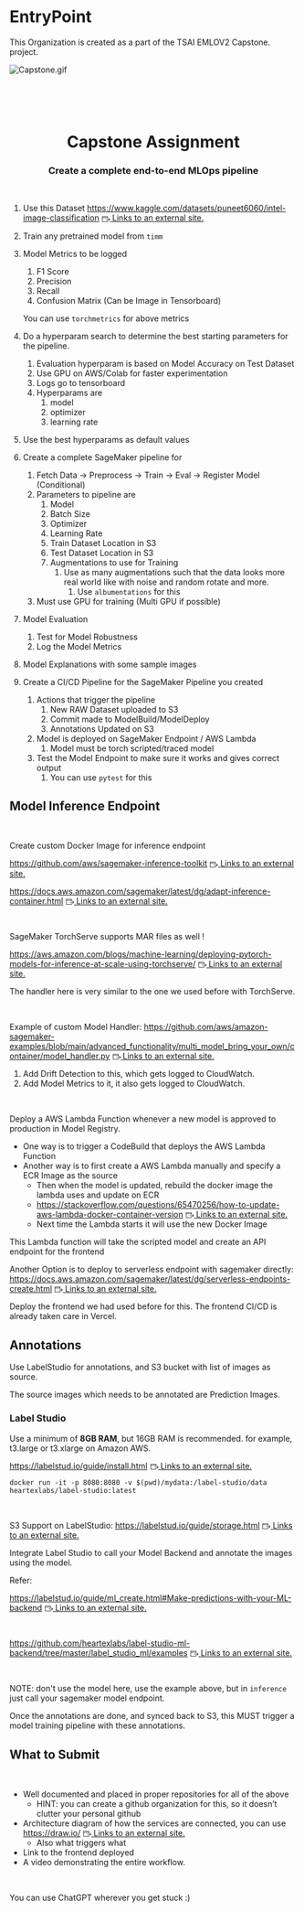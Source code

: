 # EntryPoint
This Organization is created as a part of the TSAI EMLOV2 Capstone. project. 

<div class="description user_content enhanced"><p><img id="199388403" style="display: block; margin-left: auto; margin-right: auto;" src="https://canvas.instructure.com/courses/5120078/files/199388403/preview" alt="Capstone.gif" data-api-endpoint="https://canvas.instructure.com/api/v1/courses/5120078/files/199388403" data-api-returntype="File"></p>
<p>&nbsp;</p>
<p>&nbsp;</p>
<h1 style="text-align: center;">Capstone Assignment</h1>
<h3 style="text-align: center;">Create a complete end-to-end MLOps pipeline</h3>
<p>&nbsp;</p>
<ol>
<li>
<p>Use this Dataset <a href="https://www.kaggle.com/datasets/puneet6060/intel-image-classification" class="external" target="_blank" rel="noreferrer noopener"><span>https://www.kaggle.com/datasets/puneet6060/intel-image-classification</span><span class="external_link_icon" style="margin-inline-start: 5px; " role="presentation"><svg viewBox="0 0 1920 1920" version="1.1" xmlns="http://www.w3.org/2000/svg" style="width:1em; height:1em; vertical-align:middle; fill:currentColor">
    <path d="M1226.66667,267 C1314.88,267 1386.66667,338.786667 1386.66667,427 L1386.66667,427 L1386.66667,853.666667 L1280,853.666667 L1280,693.666667 L106.666667,693.666667 L106.666667,1493.66667 C106.666667,1523 130.56,1547 160,1547 L160,1547 L1226.66667,1547 C1256.10667,1547 1280,1523 1280,1493.66667 L1280,1493.66667 L1280,1280.33333 L1386.66667,1280.33333 L1386.66667,1493.66667 C1386.66667,1581.88 1314.88,1653.66667 1226.66667,1653.66667 L1226.66667,1653.66667 L160,1653.66667 C71.7866667,1653.66667 0,1581.88 0,1493.66667 L0,1493.66667 L0,427 C0,338.786667 71.7866667,267 160,267 L160,267 Z M1584.37333,709.293333 L1904.37333,1029.29333 C1925.17333,1050.09333 1925.17333,1083.90667 1904.37333,1104.70667 L1904.37333,1104.70667 L1584.37333,1424.70667 L1508.96,1349.29333 L1737.86667,1120.38667 L906.613333,1120.38667 L906.613333,1013.72 L1737.86667,1013.72 L1508.96,784.706667 L1584.37333,709.293333 Z M1226.66667,373.666667 L160,373.666667 C130.56,373.666667 106.666667,397.666667 106.666667,427 L106.666667,427 L106.666667,587 L1280,587 L1280,427 C1280,397.666667 1256.10667,373.666667 1226.66667,373.666667 L1226.66667,373.666667 Z" stroke="none" stroke-width="1" fill-rule="evenodd"></path>
</svg>
<span class="screenreader-only">Links to an external site.</span></span></a></p>
</li>
<li>
<p>Train any pretrained model from <code>timm</code></p>
</li>
<li>
<p>Model Metrics to be logged</p>
<ol>
<li>F1 Score</li>
<li>Precision</li>
<li>Recall</li>
<li>Confusion Matrix (Can be Image in Tensorboard)</li>
</ol>
<p>You can use <code>torchmetrics</code> for above metrics</p>
</li>
<li>
<p>Do a hyperparam search to determine the best starting parameters for the pipeline.</p>
<ol>
<li>Evaluation hyperparam is based on Model Accuracy on Test Dataset</li>
<li>Use GPU on AWS/Colab for faster experimentation</li>
<li>Logs go to tensorboard</li>
<li>Hyperparams are
<ol>
<li>model</li>
<li>optimizer</li>
<li>learning rate</li>
</ol>
</li>
</ol>
</li>
<li>
<p>Use the best hyperparams as default values</p>
</li>
<li>
<p>Create a complete SageMaker pipeline for</p>
<ol>
<li>Fetch Data → Preprocess → Train → Eval → Register Model (Conditional)</li>
<li>Parameters to pipeline are
<ol>
<li>Model</li>
<li>Batch Size</li>
<li>Optimizer</li>
<li>Learning Rate</li>
<li>Train Dataset Location in S3</li>
<li>Test Dataset Location in S3</li>
<li>Augmentations to use for Training
<ol>
<li>Use as many augmentations such that the data looks more real world like with noise and random rotate and more.
<ol>
<li>Use <code>albumentations</code> for this</li>
</ol>
</li>
</ol>
</li>
</ol>
</li>
<li>Must use GPU for training (Multi GPU if possible)</li>
</ol>
</li>
<li>
<p>Model Evaluation</p>
<ol>
<li>Test for Model Robustness</li>
<li>Log the Model Metrics</li>
</ol>
</li>
<li>
<p>Model Explanations with some sample images</p>
</li>
<li>
<p>Create a CI/CD Pipeline for the SageMaker Pipeline you created</p>
<ol>
<li>Actions that trigger the pipeline
<ol>
<li>New RAW Dataset uploaded to S3</li>
<li>Commit made to ModelBuild/ModelDeploy</li>
<li>Annotations Updated on S3</li>
</ol>
</li>
<li>Model is deployed on SageMaker Endpoint / AWS Lambda
<ol>
<li>Model must be torch scripted/traced model</li>
</ol>
</li>
<li>Test the Model Endpoint to make sure it works and gives correct output
<ol>
<li>You can use <code>pytest</code> for this</li>
</ol>
</li>
</ol>
</li>
</ol>
<h2>Model Inference Endpoint</h2>
<p>&nbsp;</p>
<p>Create custom Docker Image for inference endpoint</p>
<p><a href="https://github.com/aws/sagemaker-inference-toolkit" class="external" target="_blank" rel="noreferrer noopener"><span>https://github.com/aws/sagemaker-inference-toolkit</span><span class="external_link_icon" style="margin-inline-start: 5px; " role="presentation"><svg viewBox="0 0 1920 1920" version="1.1" xmlns="http://www.w3.org/2000/svg" style="width:1em; height:1em; vertical-align:middle; fill:currentColor">
    <path d="M1226.66667,267 C1314.88,267 1386.66667,338.786667 1386.66667,427 L1386.66667,427 L1386.66667,853.666667 L1280,853.666667 L1280,693.666667 L106.666667,693.666667 L106.666667,1493.66667 C106.666667,1523 130.56,1547 160,1547 L160,1547 L1226.66667,1547 C1256.10667,1547 1280,1523 1280,1493.66667 L1280,1493.66667 L1280,1280.33333 L1386.66667,1280.33333 L1386.66667,1493.66667 C1386.66667,1581.88 1314.88,1653.66667 1226.66667,1653.66667 L1226.66667,1653.66667 L160,1653.66667 C71.7866667,1653.66667 0,1581.88 0,1493.66667 L0,1493.66667 L0,427 C0,338.786667 71.7866667,267 160,267 L160,267 Z M1584.37333,709.293333 L1904.37333,1029.29333 C1925.17333,1050.09333 1925.17333,1083.90667 1904.37333,1104.70667 L1904.37333,1104.70667 L1584.37333,1424.70667 L1508.96,1349.29333 L1737.86667,1120.38667 L906.613333,1120.38667 L906.613333,1013.72 L1737.86667,1013.72 L1508.96,784.706667 L1584.37333,709.293333 Z M1226.66667,373.666667 L160,373.666667 C130.56,373.666667 106.666667,397.666667 106.666667,427 L106.666667,427 L106.666667,587 L1280,587 L1280,427 C1280,397.666667 1256.10667,373.666667 1226.66667,373.666667 L1226.66667,373.666667 Z" stroke="none" stroke-width="1" fill-rule="evenodd"></path>
</svg>
<span class="screenreader-only">Links to an external site.</span></span></a></p>
<p><a href="https://docs.aws.amazon.com/sagemaker/latest/dg/adapt-inference-container.html" class="external" target="_blank" rel="noreferrer noopener"><span>https://docs.aws.amazon.com/sagemaker/latest/dg/adapt-inference-container.html</span><span class="external_link_icon" style="margin-inline-start: 5px; " role="presentation"><svg viewBox="0 0 1920 1920" version="1.1" xmlns="http://www.w3.org/2000/svg" style="width:1em; height:1em; vertical-align:middle; fill:currentColor">
    <path d="M1226.66667,267 C1314.88,267 1386.66667,338.786667 1386.66667,427 L1386.66667,427 L1386.66667,853.666667 L1280,853.666667 L1280,693.666667 L106.666667,693.666667 L106.666667,1493.66667 C106.666667,1523 130.56,1547 160,1547 L160,1547 L1226.66667,1547 C1256.10667,1547 1280,1523 1280,1493.66667 L1280,1493.66667 L1280,1280.33333 L1386.66667,1280.33333 L1386.66667,1493.66667 C1386.66667,1581.88 1314.88,1653.66667 1226.66667,1653.66667 L1226.66667,1653.66667 L160,1653.66667 C71.7866667,1653.66667 0,1581.88 0,1493.66667 L0,1493.66667 L0,427 C0,338.786667 71.7866667,267 160,267 L160,267 Z M1584.37333,709.293333 L1904.37333,1029.29333 C1925.17333,1050.09333 1925.17333,1083.90667 1904.37333,1104.70667 L1904.37333,1104.70667 L1584.37333,1424.70667 L1508.96,1349.29333 L1737.86667,1120.38667 L906.613333,1120.38667 L906.613333,1013.72 L1737.86667,1013.72 L1508.96,784.706667 L1584.37333,709.293333 Z M1226.66667,373.666667 L160,373.666667 C130.56,373.666667 106.666667,397.666667 106.666667,427 L106.666667,427 L106.666667,587 L1280,587 L1280,427 C1280,397.666667 1256.10667,373.666667 1226.66667,373.666667 L1226.66667,373.666667 Z" stroke="none" stroke-width="1" fill-rule="evenodd"></path>
</svg>
<span class="screenreader-only">Links to an external site.</span></span></a></p>
<p>&nbsp;</p>
<p>SageMaker TorchServe supports MAR files as well !</p>
<p><a href="https://aws.amazon.com/blogs/machine-learning/deploying-pytorch-models-for-inference-at-scale-using-torchserve/" class="external" target="_blank" rel="noreferrer noopener"><span>https://aws.amazon.com/blogs/machine-learning/deploying-pytorch-models-for-inference-at-scale-using-torchserve/</span><span class="external_link_icon" style="margin-inline-start: 5px; " role="presentation"><svg viewBox="0 0 1920 1920" version="1.1" xmlns="http://www.w3.org/2000/svg" style="width:1em; height:1em; vertical-align:middle; fill:currentColor">
    <path d="M1226.66667,267 C1314.88,267 1386.66667,338.786667 1386.66667,427 L1386.66667,427 L1386.66667,853.666667 L1280,853.666667 L1280,693.666667 L106.666667,693.666667 L106.666667,1493.66667 C106.666667,1523 130.56,1547 160,1547 L160,1547 L1226.66667,1547 C1256.10667,1547 1280,1523 1280,1493.66667 L1280,1493.66667 L1280,1280.33333 L1386.66667,1280.33333 L1386.66667,1493.66667 C1386.66667,1581.88 1314.88,1653.66667 1226.66667,1653.66667 L1226.66667,1653.66667 L160,1653.66667 C71.7866667,1653.66667 0,1581.88 0,1493.66667 L0,1493.66667 L0,427 C0,338.786667 71.7866667,267 160,267 L160,267 Z M1584.37333,709.293333 L1904.37333,1029.29333 C1925.17333,1050.09333 1925.17333,1083.90667 1904.37333,1104.70667 L1904.37333,1104.70667 L1584.37333,1424.70667 L1508.96,1349.29333 L1737.86667,1120.38667 L906.613333,1120.38667 L906.613333,1013.72 L1737.86667,1013.72 L1508.96,784.706667 L1584.37333,709.293333 Z M1226.66667,373.666667 L160,373.666667 C130.56,373.666667 106.666667,397.666667 106.666667,427 L106.666667,427 L106.666667,587 L1280,587 L1280,427 C1280,397.666667 1256.10667,373.666667 1226.66667,373.666667 L1226.66667,373.666667 Z" stroke="none" stroke-width="1" fill-rule="evenodd"></path>
</svg>
<span class="screenreader-only">Links to an external site.</span></span></a></p>
<p>The handler here is very similar to the one we used before with TorchServe.</p>
<p>&nbsp;</p>
<p>Example of custom Model Handler: <a href="https://github.com/aws/amazon-sagemaker-examples/blob/main/advanced_functionality/multi_model_bring_your_own/container/model_handler.py" class="external" target="_blank" rel="noreferrer noopener"><span>https://github.com/aws/amazon-sagemaker-examples/blob/main/advanced_functionality/multi_model_bring_your_own/container/model_handler.py</span><span class="external_link_icon" style="margin-inline-start: 5px; " role="presentation"><svg viewBox="0 0 1920 1920" version="1.1" xmlns="http://www.w3.org/2000/svg" style="width:1em; height:1em; vertical-align:middle; fill:currentColor">
    <path d="M1226.66667,267 C1314.88,267 1386.66667,338.786667 1386.66667,427 L1386.66667,427 L1386.66667,853.666667 L1280,853.666667 L1280,693.666667 L106.666667,693.666667 L106.666667,1493.66667 C106.666667,1523 130.56,1547 160,1547 L160,1547 L1226.66667,1547 C1256.10667,1547 1280,1523 1280,1493.66667 L1280,1493.66667 L1280,1280.33333 L1386.66667,1280.33333 L1386.66667,1493.66667 C1386.66667,1581.88 1314.88,1653.66667 1226.66667,1653.66667 L1226.66667,1653.66667 L160,1653.66667 C71.7866667,1653.66667 0,1581.88 0,1493.66667 L0,1493.66667 L0,427 C0,338.786667 71.7866667,267 160,267 L160,267 Z M1584.37333,709.293333 L1904.37333,1029.29333 C1925.17333,1050.09333 1925.17333,1083.90667 1904.37333,1104.70667 L1904.37333,1104.70667 L1584.37333,1424.70667 L1508.96,1349.29333 L1737.86667,1120.38667 L906.613333,1120.38667 L906.613333,1013.72 L1737.86667,1013.72 L1508.96,784.706667 L1584.37333,709.293333 Z M1226.66667,373.666667 L160,373.666667 C130.56,373.666667 106.666667,397.666667 106.666667,427 L106.666667,427 L106.666667,587 L1280,587 L1280,427 C1280,397.666667 1256.10667,373.666667 1226.66667,373.666667 L1226.66667,373.666667 Z" stroke="none" stroke-width="1" fill-rule="evenodd"></path>
</svg>
<span class="screenreader-only">Links to an external site.</span></span></a></p>
<ol>
<li>Add Drift Detection to this, which gets logged to CloudWatch.</li>
<li>Add Model Metrics to it, it also gets logged to CloudWatch.</li>
</ol>
<p>&nbsp;</p>
<p>Deploy a AWS Lambda Function whenever a new model is approved to production in Model Registry.</p>
<ul>
<li>One way is to trigger a CodeBuild that deploys the AWS Lambda Function</li>
<li>Another way is to first create a AWS Lambda manually and specify a ECR Image as the source
<ul>
<li>Then when the model is updated, rebuild the docker image the lambda uses and update on ECR</li>
<li><a href="https://stackoverflow.com/questions/65470256/how-to-update-aws-lambda-docker-container-version" class="external" target="_blank" rel="noreferrer noopener"><span>https://stackoverflow.com/questions/65470256/how-to-update-aws-lambda-docker-container-version</span><span class="external_link_icon" style="margin-inline-start: 5px; " role="presentation"><svg viewBox="0 0 1920 1920" version="1.1" xmlns="http://www.w3.org/2000/svg" style="width:1em; height:1em; vertical-align:middle; fill:currentColor">
    <path d="M1226.66667,267 C1314.88,267 1386.66667,338.786667 1386.66667,427 L1386.66667,427 L1386.66667,853.666667 L1280,853.666667 L1280,693.666667 L106.666667,693.666667 L106.666667,1493.66667 C106.666667,1523 130.56,1547 160,1547 L160,1547 L1226.66667,1547 C1256.10667,1547 1280,1523 1280,1493.66667 L1280,1493.66667 L1280,1280.33333 L1386.66667,1280.33333 L1386.66667,1493.66667 C1386.66667,1581.88 1314.88,1653.66667 1226.66667,1653.66667 L1226.66667,1653.66667 L160,1653.66667 C71.7866667,1653.66667 0,1581.88 0,1493.66667 L0,1493.66667 L0,427 C0,338.786667 71.7866667,267 160,267 L160,267 Z M1584.37333,709.293333 L1904.37333,1029.29333 C1925.17333,1050.09333 1925.17333,1083.90667 1904.37333,1104.70667 L1904.37333,1104.70667 L1584.37333,1424.70667 L1508.96,1349.29333 L1737.86667,1120.38667 L906.613333,1120.38667 L906.613333,1013.72 L1737.86667,1013.72 L1508.96,784.706667 L1584.37333,709.293333 Z M1226.66667,373.666667 L160,373.666667 C130.56,373.666667 106.666667,397.666667 106.666667,427 L106.666667,427 L106.666667,587 L1280,587 L1280,427 C1280,397.666667 1256.10667,373.666667 1226.66667,373.666667 L1226.66667,373.666667 Z" stroke="none" stroke-width="1" fill-rule="evenodd"></path>
</svg>
<span class="screenreader-only">Links to an external site.</span></span></a></li>
<li>Next time the Lambda starts it will use the new Docker Image</li>
</ul>
</li>
</ul>
<p>This Lambda function will take the scripted model and create an API endpoint for the frontend</p>
<p>Another Option is to deploy to serverless endpoint with sagemaker directly: <a href="https://docs.aws.amazon.com/sagemaker/latest/dg/serverless-endpoints-create.html" class="external" target="_blank" rel="noreferrer noopener"><span>https://docs.aws.amazon.com/sagemaker/latest/dg/serverless-endpoints-create.html</span><span class="external_link_icon" style="margin-inline-start: 5px; " role="presentation"><svg viewBox="0 0 1920 1920" version="1.1" xmlns="http://www.w3.org/2000/svg" style="width:1em; height:1em; vertical-align:middle; fill:currentColor">
    <path d="M1226.66667,267 C1314.88,267 1386.66667,338.786667 1386.66667,427 L1386.66667,427 L1386.66667,853.666667 L1280,853.666667 L1280,693.666667 L106.666667,693.666667 L106.666667,1493.66667 C106.666667,1523 130.56,1547 160,1547 L160,1547 L1226.66667,1547 C1256.10667,1547 1280,1523 1280,1493.66667 L1280,1493.66667 L1280,1280.33333 L1386.66667,1280.33333 L1386.66667,1493.66667 C1386.66667,1581.88 1314.88,1653.66667 1226.66667,1653.66667 L1226.66667,1653.66667 L160,1653.66667 C71.7866667,1653.66667 0,1581.88 0,1493.66667 L0,1493.66667 L0,427 C0,338.786667 71.7866667,267 160,267 L160,267 Z M1584.37333,709.293333 L1904.37333,1029.29333 C1925.17333,1050.09333 1925.17333,1083.90667 1904.37333,1104.70667 L1904.37333,1104.70667 L1584.37333,1424.70667 L1508.96,1349.29333 L1737.86667,1120.38667 L906.613333,1120.38667 L906.613333,1013.72 L1737.86667,1013.72 L1508.96,784.706667 L1584.37333,709.293333 Z M1226.66667,373.666667 L160,373.666667 C130.56,373.666667 106.666667,397.666667 106.666667,427 L106.666667,427 L106.666667,587 L1280,587 L1280,427 C1280,397.666667 1256.10667,373.666667 1226.66667,373.666667 L1226.66667,373.666667 Z" stroke="none" stroke-width="1" fill-rule="evenodd"></path>
</svg>
<span class="screenreader-only">Links to an external site.</span></span></a></p>
<p>Deploy the frontend we had used before for this. The frontend CI/CD is already taken care in Vercel.</p>
<h2>Annotations</h2>
<p>Use LabelStudio for annotations, and S3 bucket with list of images as source.</p>
<p>The source images which needs to be annotated are Prediction Images.</p>
<h3>Label Studio</h3>
<p>Use a minimum of&nbsp;<strong>8GB RAM</strong>, but 16GB RAM is recommended. for example, t3.large or t3.xlarge on Amazon AWS.</p>
<p><a href="https://labelstud.io/guide/install.html" class="external" target="_blank" rel="noreferrer noopener"><span>https://labelstud.io/guide/install.html</span><span class="external_link_icon" style="margin-inline-start: 5px; " role="presentation"><svg viewBox="0 0 1920 1920" version="1.1" xmlns="http://www.w3.org/2000/svg" style="width:1em; height:1em; vertical-align:middle; fill:currentColor">
    <path d="M1226.66667,267 C1314.88,267 1386.66667,338.786667 1386.66667,427 L1386.66667,427 L1386.66667,853.666667 L1280,853.666667 L1280,693.666667 L106.666667,693.666667 L106.666667,1493.66667 C106.666667,1523 130.56,1547 160,1547 L160,1547 L1226.66667,1547 C1256.10667,1547 1280,1523 1280,1493.66667 L1280,1493.66667 L1280,1280.33333 L1386.66667,1280.33333 L1386.66667,1493.66667 C1386.66667,1581.88 1314.88,1653.66667 1226.66667,1653.66667 L1226.66667,1653.66667 L160,1653.66667 C71.7866667,1653.66667 0,1581.88 0,1493.66667 L0,1493.66667 L0,427 C0,338.786667 71.7866667,267 160,267 L160,267 Z M1584.37333,709.293333 L1904.37333,1029.29333 C1925.17333,1050.09333 1925.17333,1083.90667 1904.37333,1104.70667 L1904.37333,1104.70667 L1584.37333,1424.70667 L1508.96,1349.29333 L1737.86667,1120.38667 L906.613333,1120.38667 L906.613333,1013.72 L1737.86667,1013.72 L1508.96,784.706667 L1584.37333,709.293333 Z M1226.66667,373.666667 L160,373.666667 C130.56,373.666667 106.666667,397.666667 106.666667,427 L106.666667,427 L106.666667,587 L1280,587 L1280,427 C1280,397.666667 1256.10667,373.666667 1226.66667,373.666667 L1226.66667,373.666667 Z" stroke="none" stroke-width="1" fill-rule="evenodd"></path>
</svg>
<span class="screenreader-only">Links to an external site.</span></span></a></p>
<pre><code class="language-python">docker run -it -p 8080:8080 -v $(pwd)/mydata:/label-studio/data heartexlabs/label-studio:latest
</code></pre>
<p>&nbsp;</p>
<p>S3 Support on LabelStudio: <a href="https://labelstud.io/guide/storage.html" class="external" target="_blank" rel="noreferrer noopener"><span>https://labelstud.io/guide/storage.html</span><span class="external_link_icon" style="margin-inline-start: 5px; " role="presentation"><svg viewBox="0 0 1920 1920" version="1.1" xmlns="http://www.w3.org/2000/svg" style="width:1em; height:1em; vertical-align:middle; fill:currentColor">
    <path d="M1226.66667,267 C1314.88,267 1386.66667,338.786667 1386.66667,427 L1386.66667,427 L1386.66667,853.666667 L1280,853.666667 L1280,693.666667 L106.666667,693.666667 L106.666667,1493.66667 C106.666667,1523 130.56,1547 160,1547 L160,1547 L1226.66667,1547 C1256.10667,1547 1280,1523 1280,1493.66667 L1280,1493.66667 L1280,1280.33333 L1386.66667,1280.33333 L1386.66667,1493.66667 C1386.66667,1581.88 1314.88,1653.66667 1226.66667,1653.66667 L1226.66667,1653.66667 L160,1653.66667 C71.7866667,1653.66667 0,1581.88 0,1493.66667 L0,1493.66667 L0,427 C0,338.786667 71.7866667,267 160,267 L160,267 Z M1584.37333,709.293333 L1904.37333,1029.29333 C1925.17333,1050.09333 1925.17333,1083.90667 1904.37333,1104.70667 L1904.37333,1104.70667 L1584.37333,1424.70667 L1508.96,1349.29333 L1737.86667,1120.38667 L906.613333,1120.38667 L906.613333,1013.72 L1737.86667,1013.72 L1508.96,784.706667 L1584.37333,709.293333 Z M1226.66667,373.666667 L160,373.666667 C130.56,373.666667 106.666667,397.666667 106.666667,427 L106.666667,427 L106.666667,587 L1280,587 L1280,427 C1280,397.666667 1256.10667,373.666667 1226.66667,373.666667 L1226.66667,373.666667 Z" stroke="none" stroke-width="1" fill-rule="evenodd"></path>
</svg>
<span class="screenreader-only">Links to an external site.</span></span></a></p>
<p>Integrate Label Studio to call your Model Backend and annotate the images using the model.</p>
<p>Refer:</p>
<p><a href="https://labelstud.io/guide/ml_create.html#Make-predictions-with-your-ML-backend" class="external" target="_blank" rel="noreferrer noopener"><span>https://labelstud.io/guide/ml_create.html#Make-predictions-with-your-ML-backend</span><span class="external_link_icon" style="margin-inline-start: 5px; " role="presentation"><svg viewBox="0 0 1920 1920" version="1.1" xmlns="http://www.w3.org/2000/svg" style="width:1em; height:1em; vertical-align:middle; fill:currentColor">
    <path d="M1226.66667,267 C1314.88,267 1386.66667,338.786667 1386.66667,427 L1386.66667,427 L1386.66667,853.666667 L1280,853.666667 L1280,693.666667 L106.666667,693.666667 L106.666667,1493.66667 C106.666667,1523 130.56,1547 160,1547 L160,1547 L1226.66667,1547 C1256.10667,1547 1280,1523 1280,1493.66667 L1280,1493.66667 L1280,1280.33333 L1386.66667,1280.33333 L1386.66667,1493.66667 C1386.66667,1581.88 1314.88,1653.66667 1226.66667,1653.66667 L1226.66667,1653.66667 L160,1653.66667 C71.7866667,1653.66667 0,1581.88 0,1493.66667 L0,1493.66667 L0,427 C0,338.786667 71.7866667,267 160,267 L160,267 Z M1584.37333,709.293333 L1904.37333,1029.29333 C1925.17333,1050.09333 1925.17333,1083.90667 1904.37333,1104.70667 L1904.37333,1104.70667 L1584.37333,1424.70667 L1508.96,1349.29333 L1737.86667,1120.38667 L906.613333,1120.38667 L906.613333,1013.72 L1737.86667,1013.72 L1508.96,784.706667 L1584.37333,709.293333 Z M1226.66667,373.666667 L160,373.666667 C130.56,373.666667 106.666667,397.666667 106.666667,427 L106.666667,427 L106.666667,587 L1280,587 L1280,427 C1280,397.666667 1256.10667,373.666667 1226.66667,373.666667 L1226.66667,373.666667 Z" stroke="none" stroke-width="1" fill-rule="evenodd"></path>
</svg>
<span class="screenreader-only">Links to an external site.</span></span></a></p>
<p>&nbsp;</p>
<p><a href="https://github.com/heartexlabs/label-studio-ml-backend/tree/master/label_studio_ml/examples" target="_blank" class="external" rel="noreferrer noopener"><span>https://github.com/heartexlabs/label-studio-ml-backend/tree/master/label_studio_ml/examples</span><span class="external_link_icon" style="margin-inline-start: 5px; " role="presentation"><svg viewBox="0 0 1920 1920" version="1.1" xmlns="http://www.w3.org/2000/svg" style="width:1em; height:1em; vertical-align:middle; fill:currentColor">
    <path d="M1226.66667,267 C1314.88,267 1386.66667,338.786667 1386.66667,427 L1386.66667,427 L1386.66667,853.666667 L1280,853.666667 L1280,693.666667 L106.666667,693.666667 L106.666667,1493.66667 C106.666667,1523 130.56,1547 160,1547 L160,1547 L1226.66667,1547 C1256.10667,1547 1280,1523 1280,1493.66667 L1280,1493.66667 L1280,1280.33333 L1386.66667,1280.33333 L1386.66667,1493.66667 C1386.66667,1581.88 1314.88,1653.66667 1226.66667,1653.66667 L1226.66667,1653.66667 L160,1653.66667 C71.7866667,1653.66667 0,1581.88 0,1493.66667 L0,1493.66667 L0,427 C0,338.786667 71.7866667,267 160,267 L160,267 Z M1584.37333,709.293333 L1904.37333,1029.29333 C1925.17333,1050.09333 1925.17333,1083.90667 1904.37333,1104.70667 L1904.37333,1104.70667 L1584.37333,1424.70667 L1508.96,1349.29333 L1737.86667,1120.38667 L906.613333,1120.38667 L906.613333,1013.72 L1737.86667,1013.72 L1508.96,784.706667 L1584.37333,709.293333 Z M1226.66667,373.666667 L160,373.666667 C130.56,373.666667 106.666667,397.666667 106.666667,427 L106.666667,427 L106.666667,587 L1280,587 L1280,427 C1280,397.666667 1256.10667,373.666667 1226.66667,373.666667 L1226.66667,373.666667 Z" stroke="none" stroke-width="1" fill-rule="evenodd"></path>
</svg>
<span class="screenreader-only">Links to an external site.</span></span></a>&nbsp;</p>
<p>&nbsp;</p>
<p>NOTE: don't use the model here, use the example above, but in <code>inference</code> just call your sagemaker model endpoint.</p>
<p>Once the annotations are done, and synced back to S3, this MUST trigger a model training pipeline with these annotations.</p>
<h2>What to Submit</h2>
<p>&nbsp;</p>
<ul>
<li>Well documented and placed in proper repositories for all of the above
<ul>
<li>HINT: you can create a github organization for this, so it doesn’t clutter your personal github</li>
</ul>
</li>
<li>Architecture diagram of how the services are connected, you can use <a href="https://draw.io/" class="external" target="_blank" rel="noreferrer noopener"><span>https://draw.io/</span><span class="external_link_icon" style="margin-inline-start: 5px; " role="presentation"><svg viewBox="0 0 1920 1920" version="1.1" xmlns="http://www.w3.org/2000/svg" style="width:1em; height:1em; vertical-align:middle; fill:currentColor">
    <path d="M1226.66667,267 C1314.88,267 1386.66667,338.786667 1386.66667,427 L1386.66667,427 L1386.66667,853.666667 L1280,853.666667 L1280,693.666667 L106.666667,693.666667 L106.666667,1493.66667 C106.666667,1523 130.56,1547 160,1547 L160,1547 L1226.66667,1547 C1256.10667,1547 1280,1523 1280,1493.66667 L1280,1493.66667 L1280,1280.33333 L1386.66667,1280.33333 L1386.66667,1493.66667 C1386.66667,1581.88 1314.88,1653.66667 1226.66667,1653.66667 L1226.66667,1653.66667 L160,1653.66667 C71.7866667,1653.66667 0,1581.88 0,1493.66667 L0,1493.66667 L0,427 C0,338.786667 71.7866667,267 160,267 L160,267 Z M1584.37333,709.293333 L1904.37333,1029.29333 C1925.17333,1050.09333 1925.17333,1083.90667 1904.37333,1104.70667 L1904.37333,1104.70667 L1584.37333,1424.70667 L1508.96,1349.29333 L1737.86667,1120.38667 L906.613333,1120.38667 L906.613333,1013.72 L1737.86667,1013.72 L1508.96,784.706667 L1584.37333,709.293333 Z M1226.66667,373.666667 L160,373.666667 C130.56,373.666667 106.666667,397.666667 106.666667,427 L106.666667,427 L106.666667,587 L1280,587 L1280,427 C1280,397.666667 1256.10667,373.666667 1226.66667,373.666667 L1226.66667,373.666667 Z" stroke="none" stroke-width="1" fill-rule="evenodd"></path>
</svg>
<span class="screenreader-only">Links to an external site.</span></span></a>
<ul>
<li>Also what triggers what</li>
</ul>
</li>
<li>Link to the frontend deployed</li>
<li>A video demonstrating the entire workflow.</li>
</ul>
<p>&nbsp;</p>
<p>You can use ChatGPT wherever you get stuck :)</p>
</div>
